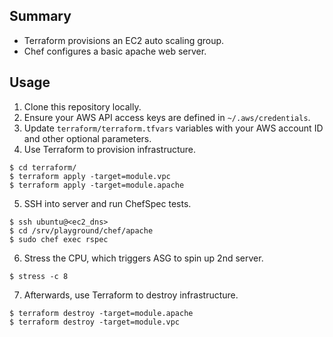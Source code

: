 ## Summary

* Terraform provisions an EC2 auto scaling group.
* Chef configures a basic apache web server.

## Usage

1. Clone this repository locally.
2. Ensure your AWS API access keys are defined in `~/.aws/credentials`.
3. Update `terraform/terraform.tfvars` variables with your AWS account ID and other optional parameters.
4. Use Terraform to provision infrastructure.

```
$ cd terraform/
$ terraform apply -target=module.vpc
$ terraform apply -target=module.apache
```

5. SSH into server and run ChefSpec tests.

```
$ ssh ubuntu@<ec2_dns>
$ cd /srv/playground/chef/apache
$ sudo chef exec rspec
```

6. Stress the CPU, which triggers ASG to spin up 2nd server.

```
$ stress -c 8
```

7. Afterwards, use Terraform to destroy infrastructure.

```
$ terraform destroy -target=module.apache
$ terraform destroy -target=module.vpc
```
